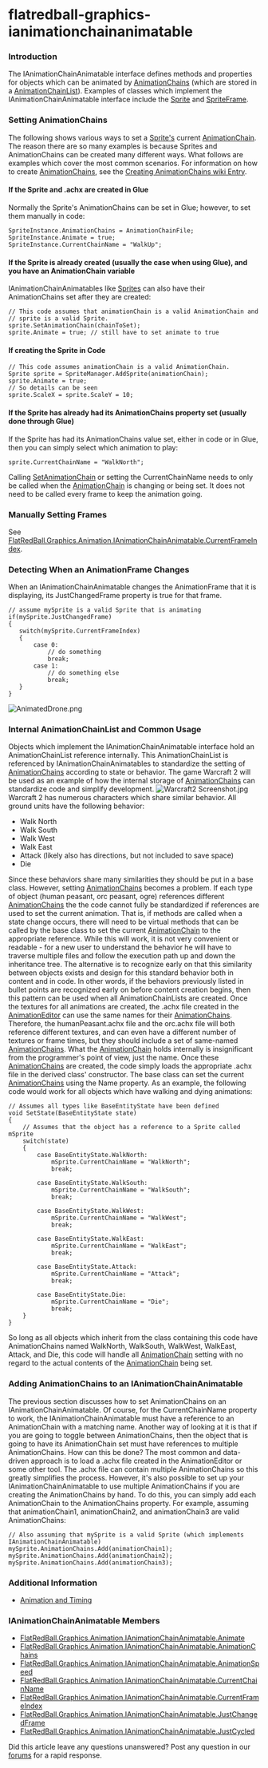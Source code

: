 # flatredball-graphics-ianimationchainanimatable

### Introduction

The IAnimationChainAnimatable interface defines methods and properties for objects which can be animated by [AnimationChains](../../../../../../frb/docs/index.php) (which are stored in a [AnimationChainList](../../../../../../frb/docs/index.php)). Examples of classes which implement the IAnimationChainAnimatable interface include the [Sprite](../../../../../../frb/docs/index.php) and [SpriteFrame](../../../../../../frb/docs/index.php).

### Setting AnimationChains

The following shows various ways to set a [Sprite's](../../../../../../frb/docs/index.php) current [AnimationChain](../../../../../../frb/docs/index.php). The reason there are so many examples is because Sprites and AnimationChains can be created many different ways. What follows are examples which cover the most common scenarios. For information on how to create [AnimationChains](../../../../../../frb/docs/index.php), see the [Creating AnimationChains wiki Entry](../../../../../../frb/docs/index.php#Creating\_AnimationChains).

#### If the Sprite and .achx are created in Glue

Normally the Sprite's AnimationChains can be set in Glue; however, to set them manually in code:

```
SpriteInstance.AnimationChains = AnimationChainFile;
SpriteInstance.Animate = true;
SpriteInstance.CurrentChainName = "WalkUp";
```

#### If the Sprite is already created (usually the case when using Glue), and you have an AnimationChain variable

IAnimationChainAnimatables like [Sprites](../../../../../../frb/docs/index.php) can also have their AnimationChains set after they are created:

```
// This code assumes that animationChain is a valid AnimationChain and
// sprite is a valid Sprite.
sprite.SetAnimationChain(chainToSet);
sprite.Animate = true; // still have to set animate to true
```

#### If creating the Sprite in Code

```
// This code assumes animationChain is a valid AnimationChain.
Sprite sprite = SpriteManager.AddSprite(animationChain);
sprite.Animate = true;
// So details can be seen
sprite.ScaleX = sprite.ScaleY = 10;
```

#### If the Sprite has already had its AnimationChains property set (usually done through Glue)

If the Sprite has had its AnimationChains value set, either in code or in Glue, then you can simply select which animation to play:

```
sprite.CurrentChainName = "WalkNorth";
```

Calling [SetAnimationChain](../../../../../../frb/docs/index.php) or setting the CurrentChainName needs to only be called when the [AnimationChain](../../../../../../frb/docs/index.php) is changing or being set. It does not need to be called every frame to keep the animation going.

### Manually Setting Frames

See [FlatRedBall.Graphics.Animation.IAnimationChainAnimatable.CurrentFrameIndex](../../../../../../frb/docs/index.php).

### Detecting When an AnimationFrame Changes

When an IAnimationChainAnimatable changes the AnimationFrame that it is displaying, its JustChangedFrame property is true for that frame.

```
// assume mySprite is a valid Sprite that is animating
if(mySprite.JustChangedFrame)
{
   switch(mySprite.CurrentFrameIndex)
   {
       case 0:
           // do something
           break;
       case 1:
           // do something else
           break;
   }
}
```

![AnimatedDrone.png](../../../../../../media/migrated\_media-AnimatedDrone.png)

### Internal AnimationChainList and Common Usage

Objects which implement the IAnimationChainAnimatable interface hold an AnimationChainList reference internally. This AnimationChainList is referenced by IAnimationChainAnimatables to standardize the setting of [AnimationChains](../../../../../../frb/docs/index.php) according to state or behavior. The game Warcraft 2 will be used as an example of how the internal storage of [AnimationChains](../../../../../../frb/docs/index.php) can standardize code and simplify development. ![Warcraft2 Screenshot.jpg](../../../../../../media/migrated\_media-Warcraft2\_Screenshot.jpg) Warcraft 2 has numerous characters which share similar behavior. All ground units have the following behavior:

* Walk North
* Walk South
* Walk West
* Walk East
* Attack (likely also has directions, but not included to save space)
* Die

Since these behaviors share many similarities they should be put in a base class. However, setting [AnimationChains](../../../../../../frb/docs/index.php) becomes a problem. If each type of object (human peasant, orc peasant, ogre) references different [AnimationChains](../../../../../../frb/docs/index.php) the the code cannot fully be standardized if references are used to set the current animation. That is, if methods are called when a state change occurs, there will need to be virtual methods that can be called by the base class to set the current [AnimationChain](../../../../../../frb/docs/index.php) to the appropriate reference. While this will work, it is not very convenient or readable - for a new user to understand the behavior he will have to traverse multiple files and follow the execution path up and down the inheritance tree. The alternative is to recognize early on that this similarity between objects exists and design for this standard behavior both in content and in code. In other words, if the behaviors previously listed in bullet points are recognized early on before content creation begins, then this pattern can be used when all AnimationChainLists are created. Once the textures for all animations are created, the .achx file created in the [AnimationEditor](../../../../../../AnimationEditorWiki/index.php) can use the same names for their [AnimationChains](../../../../../../frb/docs/index.php). Therefore, the humanPeasant.achx file and the orc.achx file will both reference different textures, and can even have a different number of textures or frame times, but they should include a set of same-named [AnimationChains](../../../../../../frb/docs/index.php). What the [AnimationChain](../../../../../../frb/docs/index.php) holds internally is insignificant from the programmer's point of view, just the name. Once these [AnimationChains](../../../../../../frb/docs/index.php) are created, the code simply loads the appropriate .achx file in the derived class' constructor. The base class can set the current [AnimationChains](../../../../../../frb/docs/index.php) using the Name property. As an example, the following code would work for all objects which have walking and dying animations:

```
// Assumes all types like BaseEntityState have been defined
void SetState(BaseEntityState state)
{
    // Assumes that the object has a reference to a Sprite called mSprite
    switch(state)
    {
        case BaseEntityState.WalkNorth:
            mSprite.CurrentChainName = "WalkNorth";
            break;

        case BaseEntityState.WalkSouth:
            mSprite.CurrentChainName = "WalkSouth";
            break;

        case BaseEntityState.WalkWest:
            mSprite.CurrentChainName = "WalkWest";
            break;

        case BaseEntityState.WalkEast:
            mSprite.CurrentChainName = "WalkEast";
            break;

        case BaseEntityState.Attack:
            mSprite.CurrentChainName = "Attack";
            break;

        case BaseEntityState.Die:
            mSprite.CurrentChainName = "Die";
            break;
    }
}
```

So long as all objects which inherit from the class containing this code have AnimationChains named WalkNorth, WalkSouth, WalkWest, WalkEast, Attack, and Die, this code will handle all [AnimationChain](../../../../../../frb/docs/index.php) setting with no regard to the actual contents of the [AnimationChain](../../../../../../frb/docs/index.php) being set.

### Adding AnimationChains to an IAnimationChainAnimatable

The previous section discusses how to set AnimationChains on an IAnimationChainAnimatable. Of course, for the CurrentChainName property to work, the IAnimationChainAnimatable must have a reference to an AnimationChain with a matching name. Another way of looking at it is that if you are going to toggle between AnimationChains, then the object that is going to have its AnimationChain set must have references to multiple AnimationChains. How can this be done? The most common and data-driven approach is to load a .achx file created in the AnimationEditor or some other tool. The .achx file can contain multiple AnimationChains so this greatly simplifies the process. However, it's also possible to set up your IAnimationChainAnimatable to use multiple AnimationChains if you are creating the AnimationChains by hand. To do this, you can simply add each AnimationChain to the AnimationChains property. For example, assuming that animationChain1, animationChain2, and animationChain3 are valid AnimationChains:

```
// Also assuming that mySprite is a valid Sprite (which implements IAnimationChainAnimatable)
mySprite.AnimationChains.Add(animationChain1);
mySprite.AnimationChains.Add(animationChain2);
mySprite.AnimationChains.Add(animationChain3);
```

### Additional Information

* [Animation and Timing](../../../../../../frb/docs/index.php)

### IAnimationChainAnimatable Members

* [FlatRedBall.Graphics.Animation.IAnimationChainAnimatable.Animate](../../../../../../frb/docs/index.php)
* [FlatRedBall.Graphics.Animation.IAnimationChainAnimatable.AnimationChains](../../../../../../frb/docs/index.php)
* [FlatRedBall.Graphics.Animation.IAnimationChainAnimatable.AnimationSpeed](../../../../../../frb/docs/index.php)
* [FlatRedBall.Graphics.Animation.IAnimationChainAnimatable.CurrentChainName](../../../../../../frb/docs/index.php)
* [FlatRedBall.Graphics.Animation.IAnimationChainAnimatable.CurrentFrameIndex](../../../../../../frb/docs/index.php)
* [FlatRedBall.Graphics.Animation.IAnimationChainAnimatable.JustChangedFrame](../../../../../../frb/docs/index.php)
* [FlatRedBall.Graphics.Animation.IAnimationChainAnimatable.JustCycled](../../../../../../frb/docs/index.php)

Did this article leave any questions unanswered? Post any question in our [forums](../../../../../../frb/forum.md) for a rapid response.
